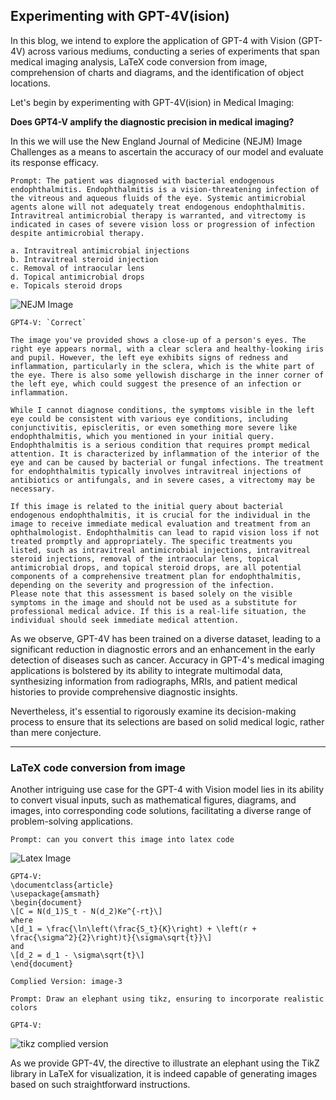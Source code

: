 ## Experimenting with GPT-4V(ision)

In this blog, we intend to explore the application of GPT-4 with Vision (GPT-4V) across various mediums, conducting a series of experiments that span medical imaging analysis, LaTeX code conversion from image, comprehension of charts and diagrams, and the identification of object locations.

Let's begin by experimenting with GPT-4V(ision) in Medical Imaging:

**Does GPT4-V amplify the diagnostic precision in medical imaging?**

In this we will use the New England Journal of Medicine (NEJM) Image Challenges as a means to ascertain the accuracy of our model and evaluate its response efficacy.


```text
Prompt: The patient was diagnosed with bacterial endogenous endophthalmitis. Endophthalmitis is a vision-threatening infection of the vitreous and aqueous fluids of the eye. Systemic antimicrobial agents alone will not adequately treat endogenous endophthalmitis. Intravitreal antimicrobial therapy is warranted, and vitrectomy is indicated in cases of severe vision loss or progression of infection despite antimicrobial therapy.

a. Intravitreal antimicrobial injections
b. Intravitreal steroid injection
c. Removal of intraocular lens
d. Topical antimicrobial drops
e. Topicals steroid drops
```

<img title="NEJM Image Challenge" alt="NEJM Image" src="https://github.com/h3tpatel/cvlog.github.io/blob/577bc03159d362dcb564ec458712723d725aacd5/image-1.jpeg">

```text
GPT4-V: `Correct`

The image you've provided shows a close-up of a person's eyes. The right eye appears normal, with a clear sclera and healthy-looking iris and pupil. However, the left eye exhibits signs of redness and inflammation, particularly in the sclera, which is the white part of the eye. There is also some yellowish discharge in the inner corner of the left eye, which could suggest the presence of an infection or inflammation.

While I cannot diagnose conditions, the symptoms visible in the left eye could be consistent with various eye conditions, including conjunctivitis, episcleritis, or even something more severe like endophthalmitis, which you mentioned in your initial query. Endophthalmitis is a serious condition that requires prompt medical attention. It is characterized by inflammation of the interior of the eye and can be caused by bacterial or fungal infections. The treatment for endophthalmitis typically involves intravitreal injections of antibiotics or antifungals, and in severe cases, a vitrectomy may be necessary.

If this image is related to the initial query about bacterial endogenous endophthalmitis, it is crucial for the individual in the image to receive immediate medical evaluation and treatment from an ophthalmologist. Endophthalmitis can lead to rapid vision loss if not treated promptly and appropriately. The specific treatments you listed, such as intravitreal antimicrobial injections, intravitreal steroid injections, removal of the intraocular lens, topical antimicrobial drops, and topical steroid drops, are all potential components of a comprehensive treatment plan for endophthalmitis, depending on the severity and progression of the infection.
Please note that this assessment is based solely on the visible symptoms in the image and should not be used as a substitute for professional medical advice. If this is a real-life situation, the individual should seek immediate medical attention.
```

As we observe, GPT-4V has been trained on a diverse dataset, leading to a significant reduction in diagnostic errors and an enhancement in the early detection of diseases such as cancer. Accuracy in GPT-4's medical imaging applications is bolstered by its ability to integrate multimodal data, synthesizing information from radiographs, MRIs, and patient medical histories to provide comprehensive diagnostic insights.

Nevertheless, it's essential to rigorously examine its decision-making process to ensure that its selections are based on solid medical logic, rather than mere conjecture.


---

### LaTeX code conversion from image

Another intriguing use case for the GPT-4 with Vision model lies in its ability to convert visual inputs, such as mathematical figures, diagrams, and images, into corresponding code solutions, facilitating a diverse range of problem-solving applications.

```text
Prompt: can you convert this image into latex code
```

<img title="latex image" alt="Latex Image" src="https://github.com/h3tpatel/cvlog.github.io/blob/cf86d639b260897d7f629cf7c57229c23e92751c/image-2.png">

```text
GPT4-V: 
\documentclass{article}
\usepackage{amsmath}
\begin{document}
\[C = N(d_1)S_t - N(d_2)Ke^{-rt}\]
where
\[d_1 = \frac{\ln\left(\frac{S_t}{K}\right) + \left(r + \frac{\sigma^2}{2}\right)t}{\sigma\sqrt{t}}\]
and
\[d_2 = d_1 - \sigma\sqrt{t}\]
\end{document}

Complied Version: image-3
```

```text
Prompt: Draw an elephant using tikz, ensuring to incorporate realistic colors

GPT4-V:
```

<img title="tikz image" alt="tikz complied version" src="https://github.com/h3tpatel/cvlog.github.io/blob/cf86d639b260897d7f629cf7c57229c23e92751c/image-3.png">


As we provide GPT-4V, the directive to illustrate an elephant using the TikZ library in LaTeX for visualization, it is indeed capable of generating images based on such straightforward instructions.


